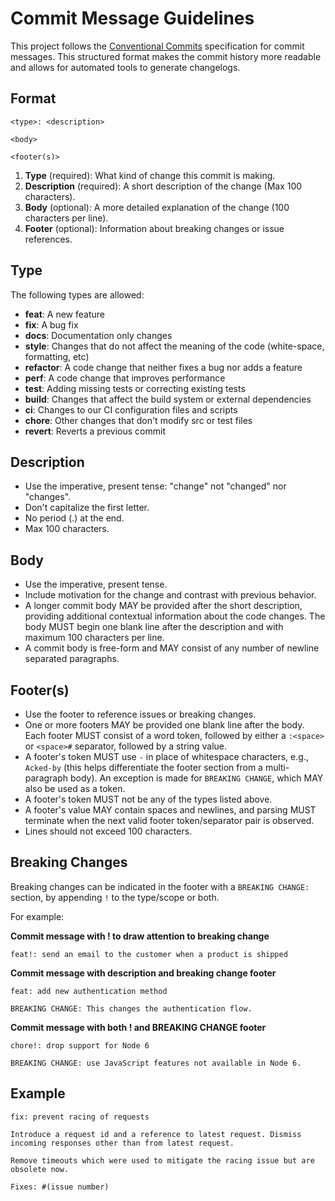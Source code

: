 # Commit Message Guidelines

This project follows the [Conventional Commits](https://www.conventionalcommits.org/) specification for commit messages. This structured format makes the commit history more readable and allows for automated tools to generate changelogs.

## Format

```
<type>: <description>

<body>

<footer(s)>
```

1. **Type** (required): What kind of change this commit is making.
2. **Description** (required): A short description of the change (Max 100 characters).
3. **Body** (optional): A more detailed explanation of the change (100 characters per line).
4. **Footer** (optional): Information about breaking changes or issue references.

## Type

The following types are allowed:

- **feat**: A new feature
- **fix**: A bug fix
- **docs**: Documentation only changes
- **style**: Changes that do not affect the meaning of the code (white-space, formatting, etc)
- **refactor**: A code change that neither fixes a bug nor adds a feature
- **perf**: A code change that improves performance
- **test**: Adding missing tests or correcting existing tests
- **build**: Changes that affect the build system or external dependencies
- **ci**: Changes to our CI configuration files and scripts
- **chore**: Other changes that don't modify src or test files
- **revert**: Reverts a previous commit

## Description

- Use the imperative, present tense: "change" not "changed" nor "changes".
- Don't capitalize the first letter.
- No period (.) at the end.
- Max 100 characters.

## Body

- Use the imperative, present tense.
- Include motivation for the change and contrast with previous behavior.
- A longer commit body MAY be provided after the short description, providing additional contextual information about the code changes. The body MUST begin one blank line after the description and with maximum 100 characters per line.
- A commit body is free-form and MAY consist of any number of newline separated paragraphs.

## Footer(s)

- Use the footer to reference issues or breaking changes.
- One or more footers MAY be provided one blank line after the body. Each footer MUST consist of a word token, followed by either a `:<space>` or `<space>#` separator, followed by a string value.
- A footer's token MUST use `-` in place of whitespace characters, e.g., `Acked-by` (this helps differentiate the footer section from a multi-paragraph body). An exception is made for `BREAKING CHANGE`, which MAY also be used as a token.
- A footer's token MUST not be any of the types listed above.
- A footer's value MAY contain spaces and newlines, and parsing MUST terminate when the next valid footer token/separator pair is observed.
- Lines should not exceed 100 characters.

## Breaking Changes

Breaking changes can be indicated in the footer with a `BREAKING CHANGE:` section, by appending `!` to the type/scope or both.

For example:

**Commit message with ! to draw attention to breaking change**

```
feat!: send an email to the customer when a product is shipped
```

**Commit message with description and breaking change footer**

```
feat: add new authentication method

BREAKING CHANGE: This changes the authentication flow.
```

**Commit message with both ! and BREAKING CHANGE footer**

```
chore!: drop support for Node 6

BREAKING CHANGE: use JavaScript features not available in Node 6.
```

## Example

```
fix: prevent racing of requests

Introduce a request id and a reference to latest request. Dismiss
incoming responses other than from latest request.

Remove timeouts which were used to mitigate the racing issue but are
obsolete now.

Fixes: #(issue number)
```
